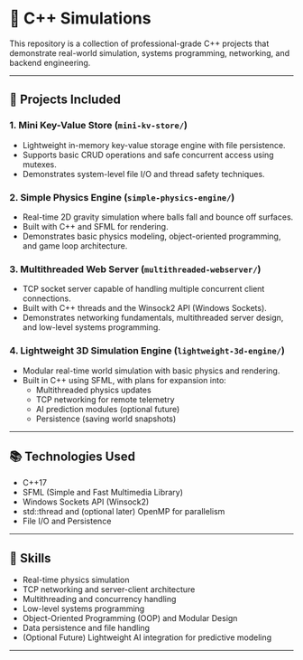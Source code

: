 # 🚀 C++ Simulations

This repository is a collection of professional-grade C++ projects that demonstrate real-world simulation, systems programming, networking, and backend engineering.

---

## 📂 Projects Included

### 1. Mini Key-Value Store (`mini-kv-store/`)
- Lightweight in-memory key-value storage engine with file persistence.
- Supports basic CRUD operations and safe concurrent access using mutexes.
- Demonstrates system-level file I/O and thread safety techniques.

### 2. Simple Physics Engine (`simple-physics-engine/`)
- Real-time 2D gravity simulation where balls fall and bounce off surfaces.
- Built with C++ and SFML for rendering.
- Demonstrates basic physics modeling, object-oriented programming, and game loop architecture.

### 3. Multithreaded Web Server (`multithreaded-webserver/`)
- TCP socket server capable of handling multiple concurrent client connections.
- Built with C++ threads and the Winsock2 API (Windows Sockets).
- Demonstrates networking fundamentals, multithreaded server design, and low-level systems programming.

### 4. Lightweight 3D Simulation Engine (`lightweight-3d-engine/`)
- Modular real-time world simulation with basic physics and rendering.
- Built in C++ using SFML, with plans for expansion into:
  - Multithreaded physics updates
  - TCP networking for remote telemetry
  - AI prediction modules (optional future)
  - Persistence (saving world snapshots)

---

## 📚 Technologies Used

- C++17
- SFML (Simple and Fast Multimedia Library)
- Windows Sockets API (Winsock2)
- std::thread and (optional later) OpenMP for parallelism
- File I/O and Persistence


---

## 🌟 Skills

- Real-time physics simulation
- TCP networking and server-client architecture
- Multithreading and concurrency handling
- Low-level systems programming
- Object-Oriented Programming (OOP) and Modular Design
- Data persistence and file handling
- (Optional Future) Lightweight AI integration for predictive modeling

---
